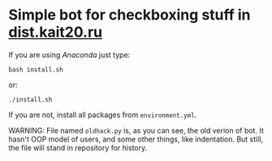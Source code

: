 # Simple bot for checkboxing stuff in [dist.kait20.ru](http://dist.kait20.ru/)

If you are using *Anaconda* just type:
    
    bash install.sh

or:
    
    ./install.sh

If you are not, install all packages from `environment.yml`.

WARNING:
File named `oldhack.py` is, as you can see, the old verion of bot. It hasn't OOP model of users, and some other things, like indentation. But still, the file will stand in repository for history.
